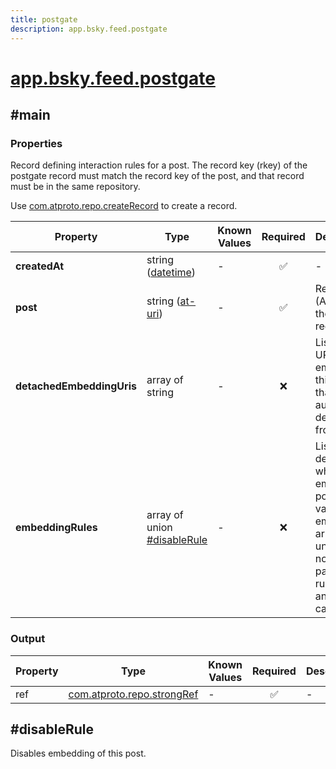 ```yaml
---
title: postgate
description: app.bsky.feed.postgate
---
```


# [app.bsky.feed.postgate](https://github.com/myConsciousness/atproto.dart/blob/main/lexicons/app/bsky/feed/postgate.json)

## #main

### Properties

Record defining interaction rules for a post. The record key (rkey) of the postgate record must match the record key of the post, and that record must be in the same repository.

Use [com.atproto.repo.createRecord](../../../../lexicons/com/atproto/repo/createRecord.md#main) to create a record.

| Property | Type | Known Values | Required | Description |
| --- | --- | --- | :---: | --- |
| **createdAt** | string ([datetime](https://atproto.com/specs/lexicon#datetime)) | - | ✅ | - |
| **post** | string ([at-uri](https://atproto.com/specs/at-uri-scheme)) | - | ✅ | Reference (AT-URI) to the post record. |
| **detachedEmbeddingUris** | array of string | - | ❌ | List of AT-URIs embedding this post that the author has detached from. |
| **embeddingRules** | array of union<br/>[#disableRule](#disablerule) | - | ❌ | List of rules defining who can embed this post. If value is an empty array or is undefined, no particular rules apply and anyone can embed. |

### Output

| Property | Type | Known Values | Required | Description |
| --- | --- | --- | :---: | --- |
| ref | [com.atproto.repo.strongRef](../../../../lexicons/com/atproto/repo/strongRef.md#main) | - | ✅ | - |

## #disableRule

Disables embedding of this post.
